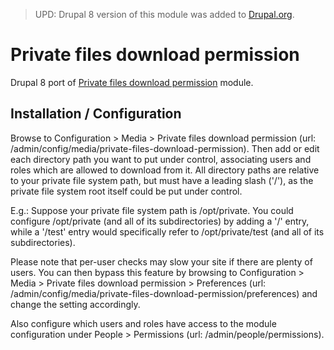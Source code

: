 > UPD: Drupal 8 version of this module was added to [Drupal.org](https://www.drupal.org/project/private_files_download_permission).

# Private files download permission

Drupal 8 port of [Private files download permission](https://www.drupal.org/project/private_files_download_permission) module.

## Installation / Configuration

Browse to Configuration > Media > Private files download permission (url:
/admin/config/media/private-files-download-permission). Then add or edit each
directory path you want to put under control, associating users and roles which
are allowed to download from it.
All directory paths are relative to your private file system path, but must
have a leading slash ('/'), as the private file system root itself could be put
under control.

E.g.:
Suppose your private file system path is /opt/private.
You could configure /opt/private (and all of its subdirectories) by adding a
'/' entry, while a '/test' entry would specifically refer to /opt/private/test
(and all of its subdirectories).

Please note that per-user checks may slow your site if there are plenty of
users. You can then bypass this feature by browsing to Configuration > Media >
Private files download permission > Preferences (url:
/admin/config/media/private-files-download-permission/preferences) and change
the setting accordingly.

Also configure which users and roles have access to the module configuration
under People > Permissions (url: /admin/people/permissions).
